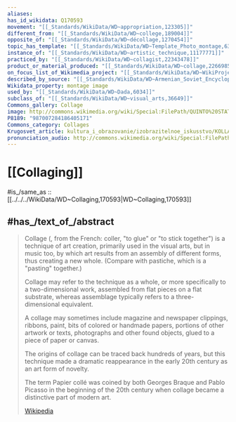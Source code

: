 ```yaml
---
aliases: 
has_id_wikidata: Q170593
movement: "[[_Standards/WikiData/WD~appropriation,123305]]"
different_from: "[[_Standards/WikiData/WD~college,189004]]"
opposite_of: "[[_Standards/WikiData/WD~décollage,1270454]]"
topic_has_template: "[[_Standards/WikiData/WD~Template_Photo_montage,6396733]]"
instance_of: "[[_Standards/WikiData/WD~artistic_technique,11177771]]"
practiced_by: "[[_Standards/WikiData/WD~collagist,22343478]]"
product_or_material_produced: "[[_Standards/WikiData/WD~collage,22669857]]"
on_focus_list_of_Wikimedia_project: "[[_Standards/WikiData/WD~WikiProject_Craft,110249806]]"
described_by_source: "[[_Standards/WikiData/WD~Armenian_Soviet_Encyclopedia,_vol._5,124737632]]"
Wikidata_property: montage image
used_by: "[[_Standards/WikiData/WD~Dada,6034]]"
subclass_of: "[[_Standards/WikiData/WD~visual_arts,36649]]"
Commons_gallery: Collage
image: http://commons.wikimedia.org/wiki/Special:FilePath/QUINTO%20STATO%20115X90.jpg
P8189: "987007284186405171"
Commons_category: Collages
Krugosvet_article: kultura_i_obrazovanie/izobrazitelnoe_iskusstvo/KOLLAZH.html
pronunciation_audio: http://commons.wikimedia.org/wiki/Special:FilePath/De-Collage.ogg
---
```


# [[Collaging]] 

#is_/same_as :: [[../../../WikiData/WD~Collaging,170593|WD~Collaging,170593]] 

## #has_/text_of_/abstract 

> Collage (, from the French: coller, "to glue" or "to stick together") is a technique of art creation, 
> primarily used in the visual arts, but in music too, 
> by which art results from an assembly of different forms, thus creating a new whole. 
> (Compare with pastiche, which is a "pasting" together.) 
> 
> Collage may refer to the technique as a whole, or more specifically to a two-dimensional work, 
> assembled from flat pieces on a flat substrate, 
> whereas assemblage typically refers to a three-dimensional equivalent.
>
> A collage may sometimes include magazine and newspaper clippings, 
> ribbons, paint, bits of colored or handmade papers, portions of other artwork or texts, 
> photographs and other found objects, glued to a piece of paper or canvas. 
> 
> The origins of collage can be traced back hundreds of years, 
> but this technique made a dramatic reappearance in the early 20th century as an art form of novelty.
>
> The term Papier collé was coined by both Georges Braque and Pablo Picasso 
> in the beginning of the 20th century when collage became a distinctive part of modern art.
>
> [Wikipedia](https://en.wikipedia.org/wiki/Collage) 

